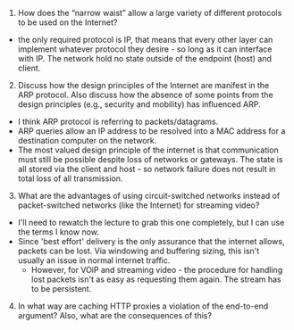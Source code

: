 1. How does the “narrow waist” allow a large variety of different protocols to be used on the Internet?
  - the only required protocol is IP, that means that every other layer can implement whatever protocol they desire - so long as it can interface with
    IP. The network hold no state outside of the endpoint (host) and client.

2. Discuss how the design principles of the Internet are manifest in the ARP protocol.  Also discuss how the absence of some points from the design
   principles (e.g., security and mobility) has influenced ARP.
  - I think ARP protocol is referring to packets/datagrams.
  - ARP queries allow an IP address to be resolved into a MAC address for a destination computer on the network.
  - The most valued design principle of the internet is that communication must still be possible despite loss of networks or gateways. The state is
    all stored via the client and host - so network failure does not result in total loss of all transmission.

3. What are the advantages of using circuit-switched networks instead of packet-switched networks (like the Internet) for streaming video?
  - I'll need to rewatch the lecture to grab this one completely, but I can use the terms I know now.
  - Since 'best effort' delivery is the only assurance that the internet allows, packets can be lost. Via windowing and buffering sizing, this isn't
    usually an issue in normal internet traffic.
    - However, for VOiP and streaming video - the procedure for handling lost packets isn't as easy as requesting them again. The stream has to be
      persistent.

4. In what way are caching HTTP proxies a violation of the end-to-end argument?  Also, what are the consequences of this?
